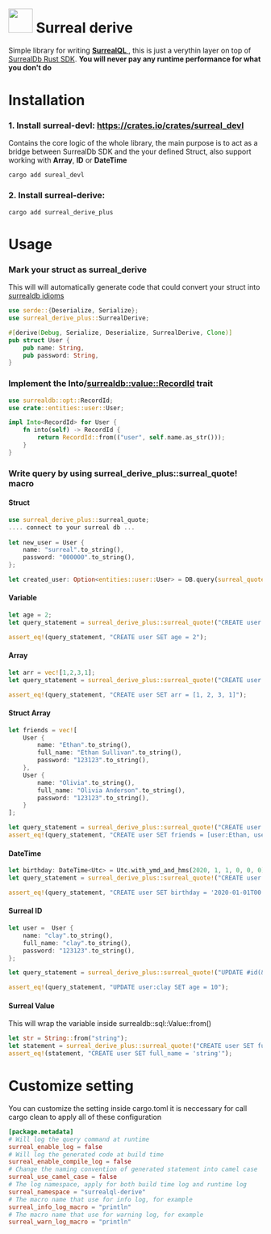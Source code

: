 # <a href="url"><img src="https://github.com/dev-logs/surreal-derive/assets/27767477/a10ad106-83af-48a2-894f-a599613e0d79" width="48"></a>  Surreal derive
Simple library for writing [**SurrealQL** ](https://surrealdb.com/docs/surrealql), this is just a verythin layer on top of [SurrealDb Rust SDK](https://surrealdb.com/docs/integration/sdks/rust). **You will never pay any runtime performance for what you don't do**
# Installation
### 1. Install surreal-devl: https://crates.io/crates/surreal_devl
Contains the core logic of the whole library, the main purpose is to act as a bridge between SurrealDb SDK and the your defined Struct, also support working with **Array**, **ID** or **DateTime**
```console
cargo add sureal_devl
```
### 2. Install surreal-derive:
```console
cargo add surreal_derive_plus
```
# Usage
### Mark your struct as surreal_derive
This will will automatically generate code that could convert your struct into [surrealdb idioms](https://docs.rs/surrealdb/1.0.0/surrealdb/sql/struct.Idiom.html)
```rust
use serde::{Deserialize, Serialize};
use surreal_derive_plus::SurrealDerive;

#[derive(Debug, Serialize, Deserialize, SurrealDerive, Clone)]
pub struct User {
    pub name: String,
    pub password: String,
}
```

### Implement the Into/<surrealdb::value::RecordId> trait
```rust
use surrealdb::opt::RecordId;
use crate::entities::user::User;

impl Into<RecordId> for User {
    fn into(self) -> RecordId {
        return RecordId::from(("user", self.name.as_str()));
    }
}
```

### Write query by using surreal_derive_plus::surreal_quote! macro
#### Struct
```rust
use surreal_derive_plus::surreal_quote;
.... connect to your surreal db ...
    
let new_user = User {
    name: "surreal".to_string(),
    password: "000000".to_string(),
};

let created_user: Option<entities::user::User> = DB.query(surreal_quote!("CREATE #record(&new_user)")).await.unwrap().take(0).unwrap(); => CREATE user:surreal SET name='surreal', password='000000'
```

#### Variable
```rust
let age = 2;
let query_statement = surreal_derive_plus::surreal_quote!("CREATE user SET age = #age");

assert_eq!(query_statement, "CREATE user SET age = 2");
```
#### Array
```rust
let arr = vec![1,2,3,1];
let query_statement = surreal_derive_plus::surreal_quote!("CREATE user SET arr = #array(&arr)");

assert_eq!(query_statement, "CREATE user SET arr = [1, 2, 3, 1]");
```
#### Struct Array
```rust
let friends = vec![
    User {
        name: "Ethan".to_string(),
        full_name: "Ethan Sullivan".to_string(),
        password: "123123".to_string(),
    },
    User {
        name: "Olivia".to_string(),
        full_name: "Olivia Anderson".to_string(),
        password: "123123".to_string(),
    }
];

let query_statement = surreal_derive_plus::surreal_quote!("CREATE user SET friends = #array(&friends)");
assert_eq!(query_statement, "CREATE user SET friends = [user:Ethan, user:Olivia]");
```
#### DateTime
```rust
let birthday: DateTime<Utc> = Utc.with_ymd_and_hms(2020, 1, 1, 0, 0, 0).unwrap();
let query_statement = surreal_derive_plus::surreal_quote!("CREATE user SET birthday = #date(&birthday)");

assert_eq!(query_statement, "CREATE user SET birthday = '2020-01-01T00:00:00Z'");
```

#### Surreal ID
```rust
let user =  User {
    name: "clay".to_string(),
    full_name: "clay".to_string(),
    password: "123123".to_string(),
};

let query_statement = surreal_derive_plus::surreal_quote!("UPDATE #id(&user) SET age = 10");

assert_eq!(query_statement, "UPDATE user:clay SET age = 10");
```

#### Surreal Value
This will wrap the variable inside surrealdb::sql::Value::from()
```rust
let str = String::from("string");
let statement = surreal_derive_plus::surreal_quote!("CREATE user SET full_name = #val(&str)");
assert_eq!(statement, "CREATE user SET full_name = 'string'");
```

# Customize setting
You can customize the setting inside cargo.toml
it is neccessary for call cargo clean to apply all of these configuration
```cargo.toml
[package.metadata]
# Will log the query command at runtime
surreal_enable_log = false
# Will log the generated code at build time
surreal_enable_compile_log = false
# Change the naming convention of generated statement into camel case
surreal_use_camel_case = false
# The log namespace, apply for both build time log and runtime log
surreal_namespace = "surrealql-derive"
# The macro name that use for info log, for example
surreal_info_log_macro = "println"
# The macro name that use for warning log, for example
surreal_warn_log_macro = "println"
```
